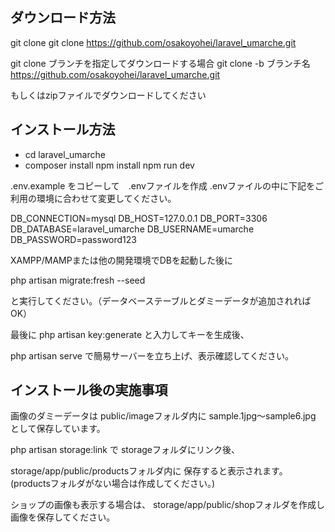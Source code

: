 ## ダウンロード方法

git clone
git clone https://github.com/osakoyohei/laravel_umarche.git

git clone ブランチを指定してダウンロードする場合
git clone -b ブランチ名 https://github.com/osakoyohei/laravel_umarche.git

もしくはzipファイルでダウンロードしてください

## インストール方法

- cd laravel_umarche
- composer install
npm install
npm run dev

.env.example をコピーして　.envファイルを作成
.envファイルの中に下記をご利用の環境に合わせて変更してください。

DB_CONNECTION=mysql
DB_HOST=127.0.0.1
DB_PORT=3306
DB_DATABASE=laravel_umarche
DB_USERNAME=umarche
DB_PASSWORD=password123

XAMPP/MAMPまたは他の開発環境でDBを起動した後に

php artisan migrate:fresh --seed

と実行してください。（データベーステーブルとダミーデータが追加されればOK）

最後に
php artisan key:generate
と入力してキーを生成後、

php artisan serve
で簡易サーバーを立ち上げ、表示確認してください。


## インストール後の実施事項

画像のダミーデータは
public/imageフォルダ内に
sample.1jpg〜sample6.jpg として保存しています。

php artisan storage:link で
storageフォルダにリンク後、

storage/app/public/productsフォルダ内に
保存すると表示されます。
(productsフォルダがない場合は作成してください。)

ショップの画像も表示する場合は、
storage/app/public/shopフォルダを作成し
画像を保存してください。